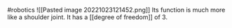 #robotics 
![[Pasted image 20221023121452.png]]
Its function is much more like a shoulder joint. It has a [[degree of freedom]] of 3.

‍
